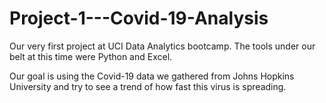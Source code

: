 # Project-1---Covid-19-Analysis

Our very first project at UCI Data Analytics bootcamp. The tools under our belt at this time were Python and Excel. 

Our goal is using the Covid-19 data we gathered from Johns Hopkins University and try to see a trend of how fast this virus is spreading.
